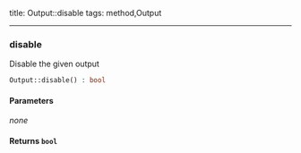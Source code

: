 title: Output::disable
tags: method,Output

---

<div class="method">
<h3 class="method-name">disable</h3>
<p>Disable the given output<br></p>

```php
Output::disable() : bool
```

#### Parameters

*none*


#### Returns `bool`




</div>